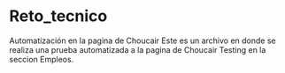 # Reto_tecnico
Automatización en la pagina de Choucair
Este es un archivo en donde se realiza una prueba automatizada a la pagina de Choucair Testing en la seccion Empleos.
